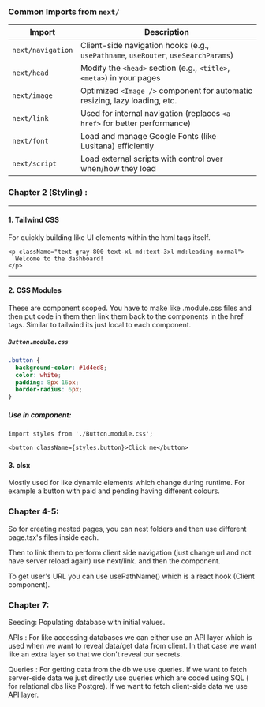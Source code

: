 ### Common Imports from `next/`

| Import | Description |
|--------|-------------|
| `next/navigation` | Client-side navigation hooks (e.g., `usePathname`, `useRouter`, `useSearchParams`) |
| `next/head` | Modify the `<head>` section (e.g., `<title>`, `<meta>`) in your pages |
| `next/image` | Optimized `<Image />` component for automatic resizing, lazy loading, etc. |
| `next/link` | Used for internal navigation (replaces `<a href>` for better performance) |
| `next/font` | Load and manage Google Fonts (like Lusitana) efficiently |
| `next/script` | Load external scripts with control over when/how they load |


### Chapter 2 (Styling) : 

---

#### 1. Tailwind CSS

For quickly building like UI elements within the html tags itself.

```tsx
<p className="text-gray-800 text-xl md:text-3xl md:leading-normal">
  Welcome to the dashboard!
</p>
```

---

#### 2. CSS Modules

These are component scoped. You have to make like .module.css files and then put code in them then link them back to the components in the href tags. Similar to tailwind its just local to each component. 

##### `Button.module.css`
```css
.button {
  background-color: #1d4ed8;
  color: white;
  padding: 8px 16px;
  border-radius: 6px;
}
```

##### Use in component:
```tsx
import styles from './Button.module.css';

<button className={styles.button}>Click me</button>
```


#### 3. clsx

Mostly used for like dynamic elements which change during runtime. For example a button with paid and pending having different colours.


### Chapter 4-5:
So for creating nested pages, you can nest folders and then use different page.tsx's files inside each.

Then to link them to perform client side navigation (just change url and not have server reload again) use next/link. and then the <Link></Link> component.

To get user's URL you can use usePathName() which is a react hook (Client component). 

### Chapter 7:
Seeding: Populating database with initial values. 

APIs : For like accessing databases we can either use an API layer which is used when we want to reveal data/get data from client. In that case we want like an extra layer so that we don't reveal our secrets. 

Queries : For getting data from the db we use queries. If we want to fetch server-side data we just directly use queries which are coded using SQL ( for relational dbs like Postgre). If we want to fetch client-side data we use API layer. 


```





